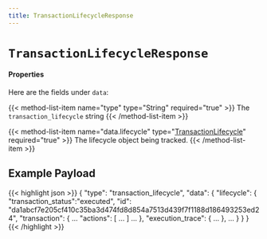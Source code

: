 ```yaml
---
title: TransactionLifecycleResponse
---
```


# `TransactionLifecycleResponse`

#### Properties

Here are the fields under `data`:

{{< method-list-item name="type" type="String" required="true" >}}
  The `transaction_lifecycle` string
{{< /method-list-item >}}

{{< method-list-item name="data.lifecycle" type="[TransactionLifecycle](/reference/eosio/types/transactionlifecycle)" required="true" >}}
  The lifecycle object being tracked.
{{< /method-list-item >}}

## Example Payload

{{< highlight json >}}
{
  "type": "transaction_lifecycle",
  "data": {
    "lifecycle": {
      "transaction_status":"executed",
      "id": "da1abcf7e205cf410c35ba3d474fd8d854a7513d439f7f1188d186493253ed24",
      "transaction": { ... "actions": [ ... ] ... },
      "execution_trace": { ... },
      ...
    }
  }
}
{{< /highlight >}}